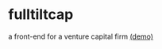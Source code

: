 # fulltiltcap

a front-end for a venture capital firm [(demo)](https://woat.github.io/daily/fulltiltcap/index.html)
